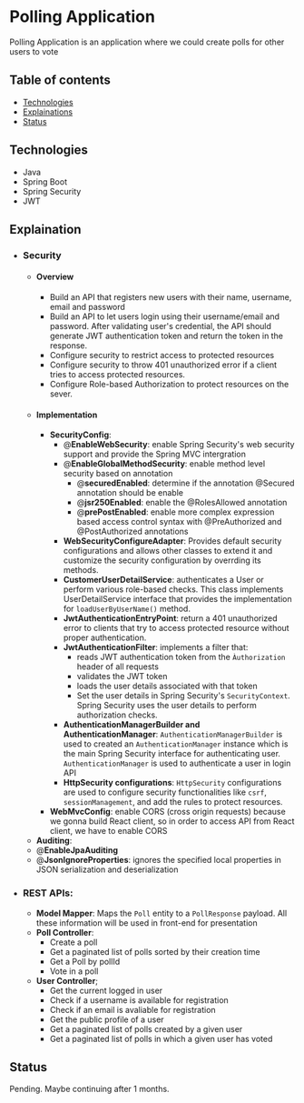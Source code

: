 # Polling Application
Polling Application is an application where we could create polls for other users to vote

## Table of contents
* [Technologies](#Technologies)
* [Explainations](#Explaination)
* [Status](#Status)

## Technologies
* Java
* Spring Boot
* Spring Security
* JWT

## Explaination
  * ### Security
    * #### Overview
      * Build an API that registers new users with their name, username, email and password
      * Build an API to let users login using their username/email and password. After validating user's credential, the API should generate JWT authentication token and return the token in the response.
      * Configure security to restrict access to protected resources
      * Configure security to throw 401 unauthorized error if a client tries to access protected resources.
      * Configure Role-based Authorization to protect resources on the sever.
    * #### Implementation
      * **SecurityConfig**:
        * @**EnableWebSecurity**: enable Spring Security's web security support and provide the Spring MVC intergration
        * @**EnableGlobalMethodSecurity**: enable method level security based on annotation
          * @**securedEnabled**: determine if the annotation @Secured annotation should be enable
          * @**jsr250Enabled**: enable the @RolesAllowed annotation
          * @**prePostEnabled**: enable more complex expression based access control syntax with @PreAuthorized and @PostAuthorized annotations
        * **WebSecurityConfigureAdapter**: Provides default security configurations and allows other classes to extend it and customize the security configuration by overrding its methods.
        * **CustomerUserDetailService**: authenticates a User or perform various role-based checks. This class implements UserDetailService interface that provides the implementation for `loadUserByUserName()` method.
        * **JwtAuthenticationEntryPoint**: return a 401 unauthorized error to clients that try to access protected resource without proper authentication. 
        * **JwtAuthenticationFilter**: implements a filter that:
          * reads JWT authentication token from the `Àuthorization` header of all requests
          * validates the JWT token
          * loads the user details associated with that token
          * Set the user details in Spring Security's `SecurityContext`. Spring Security uses the user details to perform authorization checks.
        * **AuthenticationManagerBuilder and AuthenticationManager**: `AuthenticationManagerBuilder` is used to created an `AuthenticationManager` instance which is the main Spring Security interface for authenticating user. `AuthenticationManager` is used to authenticate a user in login API
        * **HttpSecurity configurations**: `HttpSecurity` configurations are used to configure security functionalities like `csrf`, `sessionManagement`, and add the rules to protect resources.
      * **WebMvcConfig**: enable CORS (cross origin requests) because we gonna build React client, so in order to access API from React client, we have to enable CORS 
    * **Auditing**:
     * @**EnableJpaAuditing**
     * @**JsonIgnoreProperties**: ignores the specified local properties in JSON serialization and deserialization
  * ### REST APIs:
    * **Model Mapper**: Maps the `Poll` entity to a `PollResponse` payload. All these information will be used in front-end for presentation
    * **Poll Controller**:
      * Create a poll
      * Get a paginated list of polls sorted by their creation time
      * Get a Poll by pollId
      * Vote in a poll
    * **User Controller**;
      * Get the current logged in user
      * Check if a username is available for registration
      * Check if an email is avaliable for registration
      * Get the public profile of a user
      * Get a paginated list of polls created by a given user
      * Get a paginated list of polls in which a given user has voted
## Status
Pending. Maybe continuing after 1 months. 
